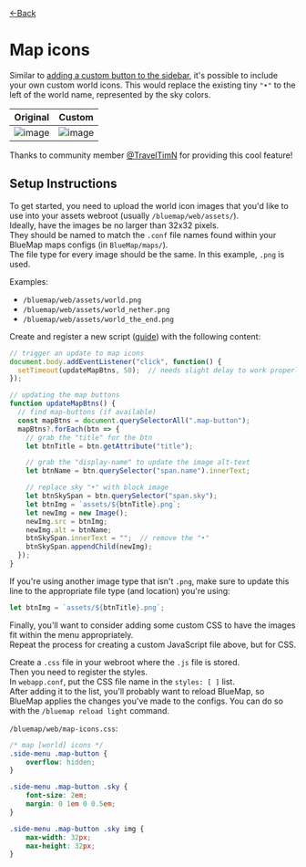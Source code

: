 [←Back](..)

# Map icons

Similar to [adding a custom button to the sidebar](../custom-sidebar-button), it's possible to include your own custom world icons.
This would replace the existing tiny `"•"` to the left of the world name, represented by the sky colors.

| Original | Custom |
| -------- | ------ |
| ![image](https://github.com/TechnicJelle/BlueMapWebScripts/assets/22576047/6dc42857-f7b2-4064-8e79-6958b8f6470e) | ![image](https://github.com/TechnicJelle/BlueMapWebScripts/assets/22576047/fcbf6d4c-482d-44b1-b29e-2d4538026fea) |

Thanks to community member [@TravelTimN](https://github.com/TravelTimN) for providing this cool feature!


## Setup Instructions

To get started, you need to upload the world icon images that you'd like to use into your assets webroot (usually `/bluemap/web/assets/`).  
Ideally, have the images be no larger than 32x32 pixels.  
They should be named to match the `.conf` file names found within your BlueMap maps configs (in `BlueMap/maps/`).  
The file type for every image should be the same. In this example, `.png` is used.

Examples:

- `/bluemap/web/assets/world.png`
- `/bluemap/web/assets/world_nether.png`
- `/bluemap/web/assets/world_the_end.png`

Create and register a new script ([guide](https://bluemap.bluecolored.de/community/Customisation.html#webapp-script-addons))
with the following content:

```js
// trigger an update to map icons
document.body.addEventListener("click", function() {
  setTimeout(updateMapBtns, 50);  // needs slight delay to work properly
});

// updating the map buttons
function updateMapBtns() {
  // find map-buttons (if available)
  const mapBtns = document.querySelectorAll(".map-button");
  mapBtns?.forEach(btn => {
    // grab the "title" for the btn
    let btnTitle = btn.getAttribute("title");

    // grab the "display-name" to update the image alt-text
    let btnName = btn.querySelector("span.name").innerText;

    // replace sky "•" with block image
    let btnSkySpan = btn.querySelector("span.sky");
    let btnImg = `assets/${btnTitle}.png`;
    let newImg = new Image();
    newImg.src = btnImg;
    newImg.alt = btnName;
    btnSkySpan.innerText = "";  // remove the "•"
    btnSkySpan.appendChild(newImg);
  });
}
```

If you're using another image type that isn't `.png`, make sure to update this line to the appropriate file type (and
location) you're using:

```js
let btnImg = `assets/${btnTitle}.png`;
```

Finally, you'll want to consider adding some custom CSS to have the images fit within the menu appropriately.  
Repeat the process for creating a custom JavaScript file above, but for CSS.

Create a `.css` file in your webroot where the `.js` file is stored.  
Then you need to register the styles.  
In `webapp.conf`, put the CSS file name in the `styles: [ ]` list.  
After adding it to the list, you'll probably want to reload BlueMap, so BlueMap applies the changes you've made to the
configs.
You can do so with the `/bluemap reload light` command.

`/bluemap/web/map-icons.css`:
```css
/* map [world] icons */
.side-menu .map-button {
    overflow: hidden;
}

.side-menu .map-button .sky {
    font-size: 2em;
    margin: 0 1em 0 0.5em;
}

.side-menu .map-button .sky img {
    max-width: 32px;
    max-height: 32px;
}
```

